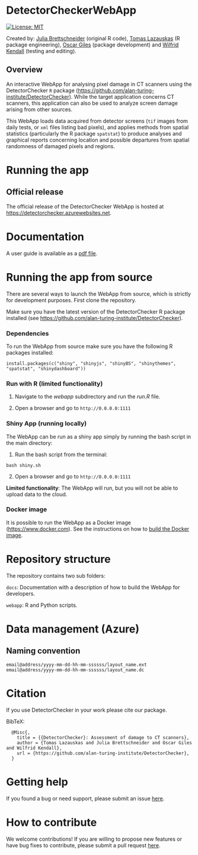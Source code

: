 # DetectorCheckerWebApp

[![License: MIT](https://img.shields.io/badge/License-MIT-yellow.svg)](https://opensource.org/licenses/MIT)

Created by: [Julia Brettschneider](https://github.com/ejulia17) (original R code), [Tomas Lazauskas](https://github.com/tomaslaz) (R package engineering), [Oscar Giles](https://github.com/OscartGiles) (package development) and [Wilfrid Kendall](https://github.com/WilfridSKendall) (testing and editing).

## Overview

An interactive WebApp for analysing pixel damage in CT scanners using the DetectorChecker `R` package (https://github.com/alan-turing-institute/DetectorChecker).
While the target application concerns CT scanners, this application can also be used to analyze screen damage arising from other sources.

This WebApp loads data acquired from detector screens (`tif` images from daily tests, or `xml` files listing bad pixels), and applies methods from spatial statistics (particularly the R package `spatstat`) to produce analyses and graphical reports concerning location and possible departures from spatial randomness of damaged pixels and regions.

# Running the app

## Official release

The official release of the DetectorChecker WebApp is hosted at <https://detectorchecker.azurewebsites.net>.

<!-- ## Development Release

A development version of the WebApp is hosted at https://detectorcheckerdev.azurewebsites.net

This is strictly for development purposes and should not be used by end users. -->

# Documentation
A user guide is available as a [pdf file](docs/files/WebApp_user_docs/DetectorCheckerManual.pdf).


# Running the app from source

There are several ways to launch the WebApp from source, which is strictly for development purposes. First clone the repository.

Make sure you have the latest version of the DetectorChecker R package installed (see https://github.com/alan-turing-institute/DetectorChecker).

### Dependencies

To run the WebApp from source make sure you have the following R packages installed:

```
install.packages(c("shiny", "shinyjs", "shinyBS", "shinythemes", "spatstat", "shinydashboard"))
```

### Run with R (limited functionality)

1. Navigate to the *webapp* subdirectory and run the *run.R* file.

2. Open a browser and go to `http://0.0.0.0:1111`

### Shiny App (running locally)

The WebApp can be run as a shiny app simply by running the bash script in the main directory:

1. Run the bash script from the terminal:

 ```bash shiny.sh```

2. Open a browser and go to `http://0.0.0.0:1111`

**Limited functionality**: The WebApp will run, but you will not be able to upload data to the cloud. 
<!-- To add this functionality you will need to add credential information to a folder called `.secrets` (see the instructions on [adding storage credential information](/docs/files/Developer_Docs/build_webapp_container.md)). -->


### Docker image

It is possible to run the WebApp as a Docker image (https://www.docker.com). See the instructions on how to [build the Docker image](/docs/files/Developer_Docs/build_webapp_container.md).


# Repository structure

The repository contains two sub folders:

`docs`: Documentation with a description of how to build the WebApp for developers.

`webapp`: R and Python scripts.

# Data management (Azure)

## Naming convention

```
email@address/yyyy-mm-dd-hh-mm-ssssss/layout_name.ext
email@address/yyyy-mm-dd-hh-mm-ssssss/layout_name.dc
```

# Citation
If you use DetectorChecker in your work please cite our package.

BibTeX:

```
  @Misc{,
    title = {{DetectorChecker}: Assessment of damage to CT scanners},
    author = {Tomas Lazauskas and Julia Brettschneider and Oscar Giles and Wilfrid Kendall},
    url = {https://github.com/alan-turing-institute/DetectorChecker},
  }
```

# Getting help

If you found a bug or need support, please submit an issue [here](https://github.com/alan-turing-institute/DetectorCheckerWebApp/issues/new).

# How to contribute

We welcome contributions! If you are willing to propose new features or have bug fixes to contribute, please submit a pull request [here](https://github.com/alan-turing-institute/DetectorCheckerWebApp/pulls).
